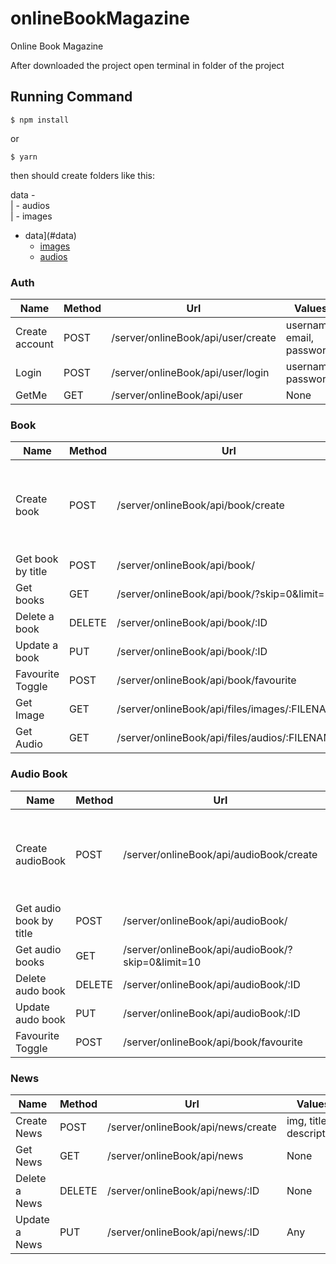 # onlineBookMagazine
Online Book Magazine

After downloaded the project open terminal in folder of the project

## Running Command
```
$ npm install
```
or
```
$ yarn
```
then should create folders like this:

data - </br>
      | - audios </br>
      | - images </br>
  - data](#data)
    - [images](#images)
    - [audios](#audios)

### Auth

Name | Method | Url | Values |
--- | --- | --- | --- |
Create account | POST | /server/onlineBook/api/user/create | username, email, password |
Login | POST | /server/onlineBook/api/user/login | username, password |
GetMe | GET | /server/onlineBook/api/user | None |

### Book

Name | Method | Url | Values |
--- | --- | --- | --- |
Create book | POST | /server/onlineBook/api/book/create | img, title, description, price, author, year, genre, language |
Get book by title | POST | /server/onlineBook/api/book/ | title |
Get books | GET | /server/onlineBook/api/book/?skip=0&limit=10 | None |
Delete a book | DELETE | /server/onlineBook/api/book/:ID | None |
Update a book | PUT | /server/onlineBook/api/book/:ID | Any |
Favourite Toggle | POST | /server/onlineBook/api/book/favourite | bookId |
Get Image | GET | /server/onlineBook/api/files/images/:FILENAME | None |
Get Audio | GET | /server/onlineBook/api/files/audios/:FILENAME | None |

### Audio Book

Name | Method | Url | Values |
--- | --- | --- | --- |
Create audioBook | POST | /server/onlineBook/api/audioBook/create | img, audio, title, description, price, author, year, genre, language |
Get audio book by title | POST | /server/onlineBook/api/audioBook/ | title |
Get audio books | GET | /server/onlineBook/api/audioBook/?skip=0&limit=10 | None |
Delete audo book | DELETE | /server/onlineBook/api/audioBook/:ID | None |
Update audo book | PUT | /server/onlineBook/api/audioBook/:ID | Any |
Favourite Toggle | POST | /server/onlineBook/api/book/favourite | audioBookId |

### News

Name | Method | Url | Values |
--- | --- | --- | --- |
Create News | POST | /server/onlineBook/api/news/create | img, title, description |
Get News | GET | /server/onlineBook/api/news | None |
Delete a News | DELETE | /server/onlineBook/api/news/:ID | None |
Update a News | PUT | /server/onlineBook/api/news/:ID | Any |
